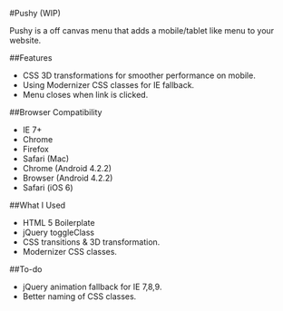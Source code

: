 #Pushy (WIP)

Pushy is a off canvas menu that adds a mobile/tablet like menu to your website.

##Features

- CSS 3D transformations for smoother performance on mobile.
- Using Modernizer CSS classes for IE fallback.
- Menu closes when link is clicked.

##Browser Compatibility

- IE 7+
- Chrome
- Firefox
- Safari (Mac)
- Chrome (Android 4.2.2)
- Browser (Android 4.2.2)
- Safari (iOS 6)

##What I Used

- HTML 5 Boilerplate
- jQuery toggleClass
- CSS transitions & 3D transformation.
- Modernizer CSS classes.

##To-do

- jQuery animation fallback for IE 7,8,9.
- Better naming of CSS classes.